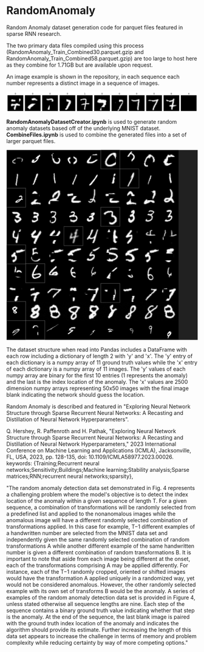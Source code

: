 # RandomAnomaly
Random Anomaly dataset generation code for parquet files featured in sparse RNN research.  

The two primary data files compiled using this process (RandomAnomaly_Train_Combined30.parquet.gzip and RandomAnomaly_Train_Combined58.parquet.gzip) are too large to host here as they combine for 1.71GB but are available upon request.

An image example is shown in the repository, in each sequence each number represents a distinct image in a sequence of images.

![Single example sequence](RandomAnomalySmall.png)

**RandomAnomalyDatasetCreator.ipynb** is used to generate random anomaly datasets based off of the underlying MNIST dataset.
**CombineFiles.ipynb** is used to combine the generated files into a set of larger parquet files.

![A series of random anomaly sequences](RandomAnomalyLarge.png)

The dataset structure when read into Pandas includes a DataFrame with each row including a dictionary of length 2 with 'y' and 'x'. 
The 'y' entry of each dictionary is a numpy array of 11 ground truth values while the 'x' entry of each dictionary is a numpy array of 11 images.
The 'y' values of each numpy array are binary for the first 10 entries (1 represents the anomaly) and the last is the index location of the anomaly.
The 'x' values are 2500 dimension numpy arrays representing 50x50 images with the final image blank indicating the network should guess the location.

Random Anomaly is described and featured in "Exploring Neural Network Structure through Sparse Recurrent Neural Networks: A Recasting and Distillation of Neural Network Hyperparameters".

Q. Hershey, R. Paffenroth and H. Pathak, "Exploring Neural Network Structure through Sparse Recurrent Neural Networks: A Recasting and Distillation of Neural Network Hyperparameters," 2023 International Conference on Machine Learning and Applications (ICMLA), Jacksonville, FL, USA, 2023, pp. 128-135, doi: 10.1109/ICMLA58977.2023.00026.
keywords: {Training;Recurrent neural networks;Sensitivity;Buildings;Machine learning;Stability analysis;Sparse matrices;RNN;recurrent neural networks;sparsity},

"The random anomaly detection data set demonstrated in Fig. 4 represents a challenging problem where the model's objective is to detect the index location of the anomaly within a given sequence of length T. For a given sequence, a combination of transformations will be randomly selected from a predefined list and applied to the nonanomalous images while the anomalous image will have a different randomly selected combination of transformations applied. In this case for example, T−1 different examples of a handwritten number are selected from the MNIST data set and independently given the same randomly selected combination of random transformations A while another different example of the same handwritten number is given a different combination of random transformations B. It is important to note that aside from each image being different at the onset, each of the transformations comprising A may be applied differently. For instance, each of the T−1 randomly cropped, oriented or shifted images would have the transformation A applied uniquely in a randomized way, yet would not be considered anomalous. However, the other randomly selected example with its own set of transforms B would be the anomaly. A series of examples of the random anomaly detection data set is provided in Figure 4, unless stated otherwise all sequence lengths are nine. Each step of the sequence contains a binary ground truth value indicating whether that step is the anomaly. At the end of the sequence, the last blank image is paired with the ground truth index location of the anomaly and indicates the algorithm should provide its estimate. Further increasing the length of this data set appears to increase the challenge in terms of memory and problem complexity while reducing certainty by way of more competing options."
